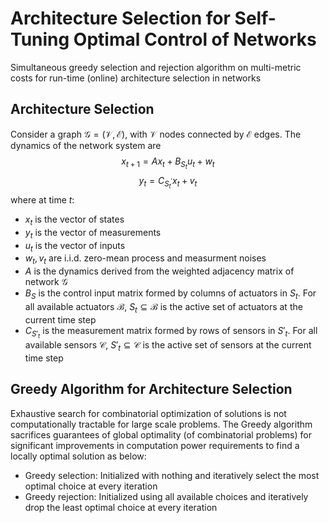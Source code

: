 # Architecture Selection for Self-Tuning Optimal Control of Networks



Simultaneous greedy selection and rejection algorithm on multi-metric costs for run-time (online) architecture selection in networks

## Architecture Selection

Consider a graph $\mathcal{G}=(\mathcal{V},\mathcal{E})$, with $\mathcal{V}$ nodes connected by $\mathcal{E}$ edges. The dynamics of the network system are
$$x_{t+1} = Ax_t + B_{S_t} u_t + w_t$$
$$y_t = C_{S^{'}_t} x_t + v_t$$
where at time $t$:
- $x_t$ is the vector of states
- $y_t$ is the vector of measurements
- $u_t$ is the vector of inputs
- $w_t, v_t$ are i.i.d. zero-mean process and measurment noises
- $A$ is the dynamics derived from the weighted adjacency matrix of network $\mathcal{G}$
- $B_S$ is the control input matrix formed by columns of actuators in $S_t$. For all available actuators $\mathcal{B}$, $S_t \subseteq \mathcal{B}$ is the active set of actuators at the current time step
- $C_{S'_ t}$ is the measurement matrix formed by rows of sensors in $S'_ t$. For all available sensors $\mathcal{C}$, $S'_ t \subseteq \mathcal{C}$ is the active set of sensors at the current time step




## Greedy Algorithm for Architecture Selection

Exhaustive search for combinatorial optimization of solutions is not computationally tractable for large scale problems. The Greedy algorithm sacrifices guarantees of global optimality (of combinatorial problems) for significant improvements in computation power requirements to find a locally optimal solution as below:
- Greedy selection: Initialized with nothing and iteratively select the most optimal choice at every iteration
- Greedy rejection: Initialized using all available choices and iteratively drop the least optimal choice at every iteration






